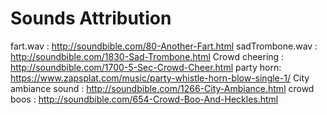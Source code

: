 # Sounds Attribution

fart.wav : http://soundbible.com/80-Another-Fart.html
sadTrombone.wav : http://soundbible.com/1830-Sad-Trombone.html
Crowd cheering : http://soundbible.com/1700-5-Sec-Crowd-Cheer.html
party horn: https://www.zapsplat.com/music/party-whistle-horn-blow-single-1/
City ambiance sound : http://soundbible.com/1266-City-Ambiance.html
crowd boos : http://soundbible.com/654-Crowd-Boo-And-Heckles.html
